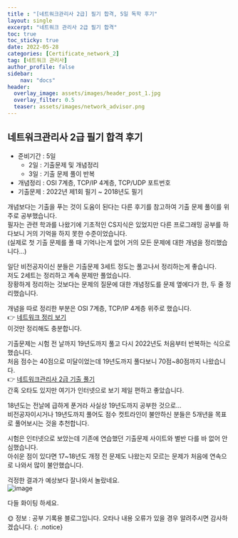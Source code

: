 ```yaml
---
title : "[네트워크관리사 2급] 필기 합격, 5일 독학 후기"
layout: single
excerpt: "네트워크 관리사 2급 필기 합격"
toc: true
toc_sticky: true
date: 2022-05-28
categories: [Certificate_network_2]
tag: [네트워크 관리사]
author_profile: false
sidebar:
    nav: "docs"
header:
  overlay_image: assets/images/header_post_1.jpg
  overlay_filter: 0.5 
  teaser: assets/images/network_advisor.png
---
```

## 네트워크관리사 2급 필기 합격 후기

- 준비기간 : 5일
    - 2일 : 기출문제 및 개념정리
    - 3일 : 기출 문제 풀이 반복
- 개념정리 : OSI 7계층, TCP/IP 4계층, TCP/UDP 포트번호
- 기출문제 : 2022년 제1회 필기 ~ 2018년도 필기


개념보다는 기출을 푸는 것이 도움이 된다는 다른 후기를 참고하여 기출 문제 풀이를 위주로 공부했습니다.  
필자는 관련 학과를 나왔기에 기초적인 CS지식은 있었지만 다른 프로그래밍 공부를 하다보니 거의 기억을 하지 못한 수준이었습니다.   
(실제로 첫 기출 문제를 풀 때 기억나는게 없어 거의 모든 문제에 대한 개념을 정리했습니다...)  

일단 비전공자이신 분들은 기출문제 3세트 정도는 풀고나서 정리하는게 좋습니다.  
저도 2세트는 정리하고 계속 문제만 풀었습니다.  
장황하게 정리하는 것보다는 문제의 질문에 대한 개념정도를 문제 옆에다가 한, 두 줄 정리했습니다.  

개념을 따로 정리한 부분은 OSI 7계층, TCP/IP 4계층 위주로 했습니다.  
👉 [네트워크 정리 보기](https://sun0te.github.io/network/network-01/)   
이것만 정리해도 충분합니다.  

기출문제는 시험 전 날까지 19년도까지 풀고 다시 2022년도 처음부터 반복하는 식으로 했습니다.    
처음 점수는 40점으로 미달이었는데 19년도까지 풀다보니 70점~80점까지 나왔습니다.  
👉 [네트워크관리사 2급 기출 풀기](https://q.fran.kr/%EC%8B%9C%ED%97%98/%EB%84%A4%ED%8A%B8%EC%9B%8C%ED%81%AC%EA%B4%80%EB%A6%AC%EC%82%AC2%EA%B8%89)  
간혹 오타도 있지만 여기가 인터넷으로 보기 제일 편하고 좋았습니다.  

18년도는 전날에 급하게 푼거라 사실상 19년도까지 공부한 것으로...  
비전공자이시거나 19년도까지 풀어도 점수 컷트라인이 불안하신 분들은 5개년을 목표로 풀어보시는 것을 추천합니다.  

시험은 인터넷으로 보았는데 기존에 연습했던 기출문제 사이트와 별반 다를 바 없어 안심했습니다.  
아쉬운 점이 있다면 17~18년도 개정 전 문제도 나왔는지 모르는 문제가 처음에 연속으로 나와서 많이 불안했습니다.  

걱정한 결과가 예상보다 잘나와서 놀랐네요.  
![image](https://user-images.githubusercontent.com/50590124/170824637-0a5fcb48-a7e2-406f-9849-07d9d2e3846f.png)  

다들 화이팅 하세요.

🌞 정보 : 공부 기록용 블로그입니다. 오타나 내용 오류가 있을 경우 알려주시면 감사하겠습니다.
{: .notice}